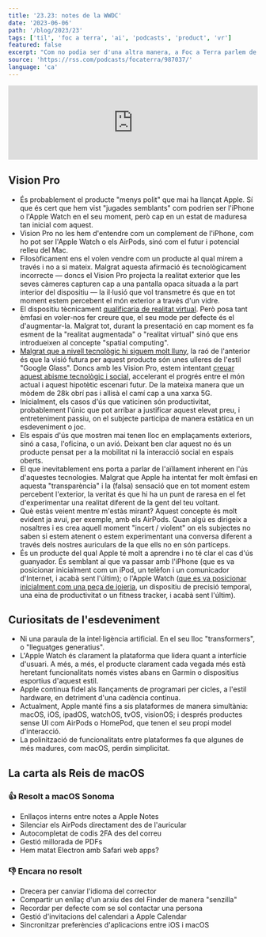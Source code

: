 ```yaml
---
title: '23.23: notes de la WWDC'
date: '2023-06-06'
path: '/blog/2023/23'
tags: ['til', 'foc a terra', 'ai', 'podcasts', 'product', 'vr']
featured: false
excerpt: "Com no podia ser d'una altra manera, a Foc a Terra parlem de la WWDC, on Apple revelà les Vision Pro — la seva 'visió' per al futur de la computació. Publiquem en exclusiva les notes que vàrem redactar per preparar l'episodi"
source: 'https://rss.com/podcasts/focaterra/987037/'
language: 'ca'
---
```


<iframe src="https://player.rss.com/focaterra/987037" style="width: 100%" title="rss embed thingy" frameborder="0" allow="accelerometer; autoplay; clipboard-write; encrypted-media; gyroscope; picture-in-picture" preload="none" allowfullscreen><a href="https://rss.com/podcasts/focaterra/987037/">Especial WWDC 2023 | RSS.com</a></iframe>

## Vision Pro

- És probablement el producte "menys polit" que mai ha llançat Apple. Sí que és cert que hem vist "jugades semblants" com podrien ser l'iPhone o l'Apple Watch en el seu moment, però cap en un estat de maduresa tan inicial com aquest.
- Vision Pro no les hem d'entendre com un complement de l'iPhone, com ho pot ser l'Apple Watch o els AirPods, sinó com el futur i potencial relleu del Mac.
- Filosòficament ens el volen vendre com un producte al qual mirem a través i no a si mateix. Malgrat aquesta afirmació és tecnològicament incorrecte — doncs el Vision Pro projecta la realitat exterior que les seves càmeres capturen cap a una pantalla opaca situada a la part interior del dispositiu — la il·lusió que vol transmetre és que en tot moment estem percebent el món exterior a través d'un vidre.
- El dispositiu tècnicament [qualificaria de realitat virtual](/blog/2018/ready-player-one). Però posa tant èmfasi en voler-nos fer creure que, el seu mode per defecte és el d'augmentar-la. Malgrat tot, durant la presentació en cap moment es fa esment de la "realitat augmentada" o "realitat virtual" sinó que ens introdueixen al concepte "spatial computing".
- [Malgrat que a nivell tecnològic hi siguem molt lluny](/blog/2019/road-to-dystopia), la raó de l'anterior és que la visió futura per aquest producte són unes ulleres de l'estil "Google Glass". Doncs amb les Vision Pro, estem intentant [creuar aquest abisme tecnològic i social](/blog/2019/leapfrogging-the-phone), accelerant el progrés entre el món actual i aquest hipotètic escenari futur. De la mateixa manera que un mòdem de 28k obrí pas i allisà el camí cap a una xarxa 5G.
- Inicialment, els casos d'ús que vaticinen són productivitat, probablement l'únic que pot arribar a justificar aquest elevat preu, i entreteniment passiu, on el subjecte participa de manera estàtica en un esdeveniment o joc.
- Els espais d'ús que mostren mai tenen lloc en emplaçaments exteriors, sinó a casa, l'oficina, o un avió. Deixant ben clar aquest no és un producte pensat per a la mobilitat ni la interacció social en espais oberts.
- El que inevitablement ens porta a parlar de l'aïllament inherent en l'ús d'aquestes tecnologies. Malgrat que Apple ha intentat fer molt èmfasi en aquesta "transparència" i la (falsa) sensació que en tot moment estem percebent l'exterior, la veritat és que hi ha un punt de raresa en el fet d'experimentar una realitat diferent de la gent del teu voltant.
- Què estàs veient mentre m'estàs mirant? Aquest concepte és molt evident ja avui, per exemple, amb els AirPods. Quan algú es dirigeix a nosaltres i es crea aquell moment "incert / violent" on els subjectes no saben si estem atenent o estem experimentant una conversa diferent a través dels nostres auriculars de la que ells no en són partíceps.
- És un producte del qual Apple té molt a aprendre i no té clar el cas d'ús guanyador. És semblant al que va passar amb l'iPhone (que es va posicionar inicialment com un iPod, un telèfon i un comunicador d'Internet, i acabà sent l'últim); o l'Apple Watch ([que es va posicionar inicialment com una peça de joieria](/blog/2014/the-smartwatch), un dispositiu de precisió temporal, una eina de productivitat o un fitness tracker, i acabà sent l'últim).

## Curiositats de l'esdeveniment

- Ni una paraula de la intel·ligència artificial. En el seu lloc "transformers", o "lleguatges generatius".
- L'Apple Watch és clarament la plataforma que lidera quant a interfície d'usuari. A més, a més, el producte clarament cada vegada més està heretant funcionalitats només vistes abans en Garmin o dispositius esportius d'aquest estil.
- Apple continua fidel als llançaments de programari per cicles, a l'estil hardware, en detriment d'una cadència contínua.
- Actualment, Apple manté fins a sis plataformes de manera simultània: macOS, iOS, ipadOS, watchOS, tvOS, visionOS; i després productes sense UI com AirPods o HomePod, que tenen el seu propi model d'interacció.
- La polinització de funcionalitats entre plataformes fa que algunes de més madures, com macOS, perdin simplicitat.

## La carta als Reis de macOS

### 👍 Resolt a macOS Sonoma

- Enllaços interns entre notes a Apple Notes
- Silenciar els AirPods directament des de l'auricular
- Autocompletat de codis 2FA des del correu
- Gestió millorada de PDFs
- Hem matat Electron amb Safari web apps?

### 👎 Encara no resolt

- Drecera per canviar l'idioma del corrector
- Compartir un enllaç d'un arxiu des del Finder de manera "senzilla"
- Recordar per defecte com se sol contactar una persona
- Gestió d'invitacions del calendari a Apple Calendar
- Sincronitzar preferències d'aplicacions entre iOS i macOS
